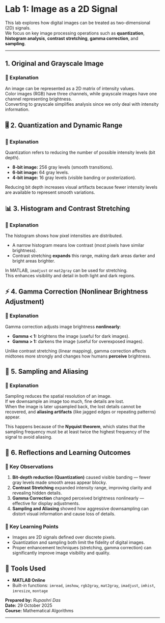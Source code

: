 # Lab 1: Image as a 2D Signal

This lab explores how digital images can be treated as two-dimensional (2D) signals.  
We focus on key image processing operations such as **quantization**, **histogram analysis**, **contrast stretching**, **gamma correction**, and **sampling**.

---

## 1. Original and Grayscale Image

### 🔹 Explanation
An image can be represented as a 2D matrix of intensity values.  
Color images (RGB) have three channels, while grayscale images have one channel representing brightness.  
Converting to grayscale simplifies analysis since we only deal with intensity information.


## 🎚️ 2. Quantization and Dynamic Range

### 🔹 Explanation
Quantization refers to reducing the number of possible intensity levels (bit depth).  
- **8-bit image:** 256 gray levels (smooth transitions).  
- **6-bit image:** 64 gray levels.  
- **4-bit image:** 16 gray levels (visible banding or posterization).

Reducing bit depth increases visual artifacts because fewer intensity levels are available to represent smooth variations.


## 📊 3. Histogram and Contrast Stretching

### 🔹 Explanation
The histogram shows how pixel intensities are distributed.  
- A narrow histogram means low contrast (most pixels have similar brightness).  
- Contrast stretching **expands** this range, making dark areas darker and bright areas brighter.

In MATLAB, `imadjust` or `mat2gray` can be used for stretching.  
This enhances visibility and detail in both light and dark regions.


## ⚡ 4. Gamma Correction (Nonlinear Brightness Adjustment)

### 🔹 Explanation
Gamma correction adjusts image brightness **nonlinearly**:
- **Gamma < 1:** brightens the image (useful for dark images).  
- **Gamma > 1:** darkens the image (useful for overexposed images).  

Unlike contrast stretching (linear mapping), gamma correction affects midtones more strongly and changes how humans **perceive** brightness.


## 🔻 5. Sampling and Aliasing

### 🔹 Explanation
Sampling reduces the spatial resolution of an image.  
If we downsample an image too much, fine details are lost.  
When the image is later upsampled back, the lost details cannot be recovered, and **aliasing artifacts** (like jagged edges or repeating patterns) appear.

This happens because of the **Nyquist theorem**, which states that the sampling frequency must be at least twice the highest frequency of the signal to avoid aliasing.



## 💭 6. Reflections and Learning Outcomes

### 🔹 Key Observations
1. **Bit-depth reduction (Quantization)** caused visible banding — fewer gray levels made smooth areas appear blocky.  
2. **Contrast Stretching** expanded intensity range, improving clarity and revealing hidden details.  
3. **Gamma Correction** changed perceived brightness nonlinearly — effective for display adjustments.  
4. **Sampling and Aliasing** showed how aggressive downsampling can distort visual information and cause loss of details.

### 🧠 Key Learning Points
- Images are 2D signals defined over discrete pixels.  
- Quantization and sampling both limit the fidelity of digital images.  
- Proper enhancement techniques (stretching, gamma correction) can significantly improve image visibility and quality.


## 🧰 Tools Used
- **MATLAB Online**
- Built-in functions: `imread`, `imshow`, `rgb2gray`, `mat2gray`, `imadjust`, `imhist`, `imresize`, `montage`



**Prepared by:** *Rupashri Das*  
**Date:** 29 October 2025  
**Course:** Mathematical Algorithms

---
